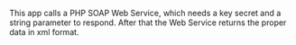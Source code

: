 This app calls a PHP SOAP Web Service, which needs a key secret and a string parameter to respond. 
After that the Web Service returns the proper data in xml format.